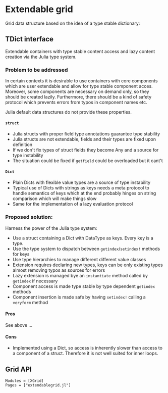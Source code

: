 # Extendable grid

Grid data structure based on the idea of a type stable dictionary:
## TDict interface

Extendable  containers with type stable content access and lazy content creation via the Julia type system.

### Problem to be addressed

In certain contexts it is desirable to use containers with core components
which are user extendable and allow for type stable component acces. Moreover,
some components are necessary on demand only, so they should be created lazily.
Furthermore, there should be a kind of safety protocol which prevents errors
from typos in component names etc.

Julia default data structures do not provide these properties.

#### `struct` 
  - Julia structs with proper field type annotations guarantee type stability
  - Julia structs are not extendable, fields and their types are fixed upon definition
  - If we don't fix types of struct fields they become Any and a source 
    for type instability
  - The situation could be fixed if `getfield` could be overloaded but it cant't

#### `Dict`
  - Plain Dicts with flexible value types are a source of type instability
  - Typical use of Dicts with strings as keys needs a meta protocol to handle
    semantics of keys which at the end probably hinges on string comparison which
    will make things slow
  - Same for the implementation of a lazy evaluation protocol

### Proposed solution:

Harness the power of the Julia type system: 
- Use a struct containing a  Dict with DataType as keys. Every key is a type.
- Use the type system to dispatch between  `getindex`/`setindex!` methods for keys
- Use type hierarchies to manage different different value classes
- Extension requires declaring new types, keys can be only existing types almost removing
  typos as sources for errors
- Lazy extension is managed bye an  `instantiate` method called by `getindex` if necessary
- Component access is made type stable by type dependent `getindex` methods
- Component insertion is made safe by having  `setindex!`  calling a `veryform` method

#### Pros
See above ...

#### Cons
- Implemented using a Dict, so access is inherently slower than access to a component
  of a struct. Therefore it is not well suited for inner loops.




## Grid API

```@autodocs
Modules = [XGrid]
Pages = ["extendablegrid.jl"]
```

